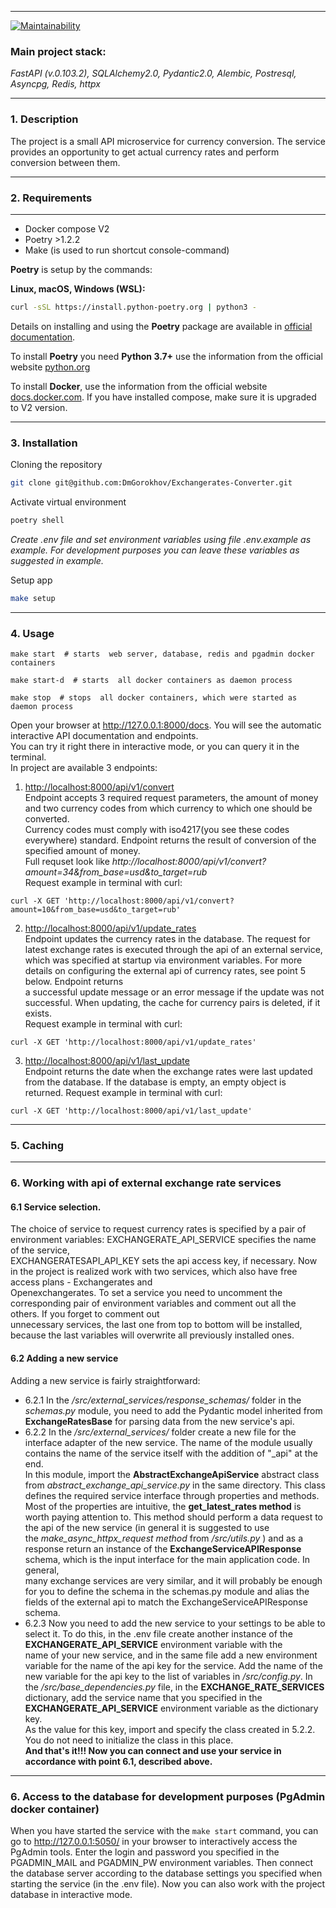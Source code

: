 
___
[![Maintainability](https://api.codeclimate.com/v1/badges/8ef4277f4b10d1603ffe/maintainability)](https://codeclimate.com/github/DmGorokhov/Exchangerates-Converter/maintainability)
### Main project stack:
*FastAPI (v.0.103.2), SQLAlchemy2.0, Pydantic2.0, Alembic, Postresql, Asyncpg, Redis, httpx*

___
### 1. Description
The project is a small API microservice for currency conversion. The service provides an opportunity to get actual currency rates and perform conversion between them.
___
### 2. Requirements
___
* Docker compose V2
* Poetry >1.2.2
* Make (is used to run shortcut console-command)

**Poetry** is setup by the commands:

**Linux, macOS, Windows (WSL):**

```bash
curl -sSL https://install.python-poetry.org | python3 -
```

Details on installing and using the **Poetry** package are available in [official documentation](https://python-poetry.org/docs/).

To install **Poetry** you need **Python 3.7+** use the information from the official website [python.org](https://www.python.org/downloads/)

To install **Docker**, use the information from the official website [docs.docker.com](https://docs.docker.com/engine/install/).
If you have installed compose, make sure it is upgraded to V2 version.

---

### 3. Installation

Cloning the repository

```bash
git clone git@github.com:DmGorokhov/Exchangerates-Converter.git
```

Activate virtual environment

```bash
poetry shell
```
*Create .env file and set environment variables using file .env.example as example.
For development purposes you can leave these variables as suggested in example.*

Setup app
```bash
make setup
```
___
### 4. Usage

```
make start  # starts  web server, database, redis and pgadmin docker containers
```
```
make start-d  # starts  all docker containers as daemon process
```
```
make stop  # stops  all docker containers, which were started as daemon process
```

Open your browser at http://127.0.0.1:8000/docs.
You will see the automatic interactive API documentation and endpoints.  
You can try it right there in interactive mode, or you can query it in the terminal.  
In project are available 3 endpoints:
1. [http://localhost:8000/api/v1/convert]()  
Endpoint accepts 3 required request parameters, 
the amount of money and two currency codes from which currency to which one should be converted.  
Currency codes must comply with iso4217(you see these codes everywhere) standard.
Endpoint returns the result of conversion
of the specified amount of money.  
Full requset look like *http://localhost:8000/api/v1/convert?amount=34&from_base=usd&to_target=rub*  
Request example in terminal with curl:  
```
curl -X GET 'http://localhost:8000/api/v1/convert?amount=10&from_base=usd&to_target=rub'
```

2. [http://localhost:8000/api/v1/update_rates]()  
Endpoint updates the currency rates in the database. 
The request for latest exchange rates is executed through the api of an external service,  
which was specified at startup via environment variables. For more details on configuring 
the external api of currency rates, see point 5 below. Endpoint returns  
a successful update message or an error message if the update was not successful. When updating, the cache for 
currency pairs is deleted, if it exists.  
Request example in terminal with curl:  
```
curl -X GET 'http://localhost:8000/api/v1/update_rates'
```
3. [http://localhost:8000/api/v1/last_update]()  
Endpoint returns the date when the exchange rates were last updated from the database. 
If the database is empty, an empty object is returned.
Request example in terminal with curl:  
```
curl -X GET 'http://localhost:8000/api/v1/last_update'
```
___
### 5. Caching
___
### 6. Working with api of external exchange rate services
#### 6.1 Service selection.
The choice of service to request currency rates is specified by a pair of environment variables:
EXCHANGERATE_API_SERVICE specifies the name of the service,  
EXCHANGERATESAPI_API_KEY sets the api access key, if necessary.
Now in the project is realized work with two services, which also have free access plans - Exchangerates and  
Openexchangerates. To set a service you need to uncomment the corresponding pair of environment variables and
comment out all the others. If you forget to comment out  
unnecessary services, the last one from top to bottom will be installed, because the last variables will 
overwrite all previously installed ones.

#### 6.2 Adding a new service
Adding a new service is fairly straightforward:
-  6.2.1 In the */src/external_services/response_schemas/* folder in the *schemas.py* module, you need to 
add the Pydantic model inherited from **ExchangeRatesBase** for parsing data from the new service's api. 
- 6.2.2  In the */src/external_services/* folder create a new file for the interface adapter of the new service.
The name of the module usually contains the name of the service itself with the addition of "_api" at the end.  
In this module, import the **AbstractExchangeApiService** abstract class from *abstract_exchange_api_service.py* in
the same directory. This class defines the required service interface through properties and methods.  
Most of the properties are intuitive, the **get_latest_rates method** is worth paying attention to.
This method should perform a data request to the api of the new service 
(in general it is suggested to use  
the *make_async_httpx_request method* from */src/utils.py* ) and as
a response return an instance of the **ExchangeServiceAPIResponse** schema, which is the input interface for the 
main application code. In general,  
many exchange services are very similar, and it will probably be enough
for you to define the schema in the schemas.py module and alias the fields of the external api to match the 
ExchangeServiceAPIResponse schema.
- 6.2.3 Now you need to add the new service to your settings to be able to select it.
To do this, in the .env file create another instance of the **EXCHANGERATE_API_SERVICE** environment 
variable with the  
name of your new service, and in the same file add a new environment variable for
the name of the api key for the service. Add the name of the new variable for the api key to the list 
of variables in */src/config.py*.  In the */src/base_dependencies.py* file, in the **EXCHANGE_RATE_SERVICES** 
dictionary, add the service name that you specified in the **EXCHANGERATE_API_SERVICE** environment variable
as the dictionary key.  
As the value for this key, import and specify the class created in 5.2.2. 
You do not need to initialize the class in this place.  
**And that's it!!! Now you can connect and use your service in accordance with point 6.1, described above.**

___
### 6. Access to the database for development purposes (PgAdmin docker container)
When you have started the service with the ```make start``` command, you can 
go to http://127.0.0.1:5050/ in your browser to interactively access the PgAdmin tools. 
Enter the login and password you specified in the PGADMIN_MAIL and PGADMIN_PW environment variables. 
Then connect the database server according to the database settings you specified when starting
the service (in the .env file). Now you can also work with the project database in interactive mode.
